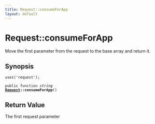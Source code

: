 ```yaml
---
title: Request::consumeForApp
layout: default
---
```


# Request::consumeForApp

Move the first parameter from the request to the base array and return it.

## Synopsis

<code>uses('request');</code>

<code>public function <i>string</i> <b><a href="Request">Request</a>::consumeForApp</b>()</code>

## Return Value

The first request parameter

